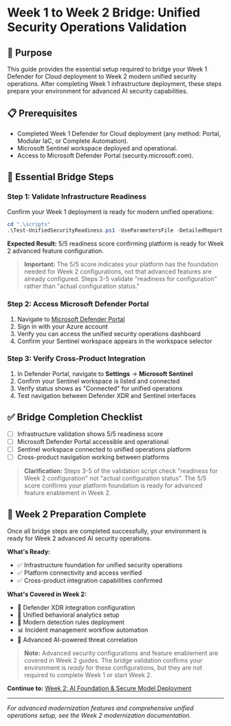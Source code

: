 # Week 1 to Week 2 Bridge: Unified Security Operations Validation

## **🎯 Purpose**

This guide provides the essential setup required to bridge your Week 1 Defender for Cloud deployment to Week 2 modern unified security operations. After completing Week 1 infrastructure deployment, these steps prepare your environment for advanced AI security capabilities.

## **📋 Prerequisites**

- Completed Week 1 Defender for Cloud deployment (any method: Portal, Modular IaC, or Complete Automation).
- Microsoft Sentinel workspace deployed and operational.
- Access to Microsoft Defender Portal (security.microsoft.com).

## **🚀 Essential Bridge Steps**

### **Step 1: Validate Infrastructure Readiness**

Confirm your Week 1 deployment is ready for modern unified operations:

```powershell
cd ".\scripts"
.\Test-UnifiedSecurityReadiness.ps1 -UseParametersFile -DetailedReport
```

**Expected Result:** 5/5 readiness score confirming platform is ready for Week 2 advanced feature configuration.

> **Important:** The 5/5 score indicates your platform has the foundation needed for Week 2 configurations, not that advanced features are already configured. Steps 3-5 validate "readiness for configuration" rather than "actual configuration status."

### **Step 2: Access Microsoft Defender Portal**

1. Navigate to [Microsoft Defender Portal](https://security.microsoft.com)
2. Sign in with your Azure account
3. Verify you can access the unified security operations dashboard
4. Confirm your Sentinel workspace appears in the workspace selector

### **Step 3: Verify Cross-Product Integration**

1. In Defender Portal, navigate to **Settings** → **Microsoft Sentinel**
2. Confirm your Sentinel workspace is listed and connected
3. Verify status shows as "Connected" for unified operations
4. Test navigation between Defender XDR and Sentinel interfaces

## **✅ Bridge Completion Checklist**

- [ ] Infrastructure validation shows 5/5 readiness score
- [ ] Microsoft Defender Portal accessible and operational
- [ ] Sentinel workspace connected to unified operations platform
- [ ] Cross-product navigation working between platforms

> **Clarification:** Steps 3-5 of the validation script check "readiness for Week 2 configuration" not "actual configuration status". The 5/5 score confirms your platform foundation is ready for advanced feature enablement in Week 2.

## **🎯 Week 2 Preparation Complete**

Once all bridge steps are completed successfully, your environment is ready for Week 2 advanced AI security operations.

**What's Ready:**

- ✅ Infrastructure foundation for unified security operations
- ✅ Platform connectivity and access verified
- ✅ Cross-product integration capabilities confirmed

**What's Covered in Week 2:**

- 🔗 Defender XDR integration configuration
- 🧠 Unified behavioral analytics setup  
- 🎯 Modern detection rules deployment
- 📊 Incident management workflow automation
- 🤖 Advanced AI-powered threat correlation

> **Note:** Advanced security configurations and feature enablement are covered in Week 2 guides. The bridge validation confirms your environment is *ready* for these configurations, but they are not required to complete Week 1 or start Week 2.

**Continue to:** [Week 2: AI Foundation & Secure Model Deployment](../../02%20-%20AI%20Foundation%20&%20Secure%20Model%20Deployment/README.md)

---

*For advanced modernization features and comprehensive unified operations setup, see the Week 2 modernization documentation.*
